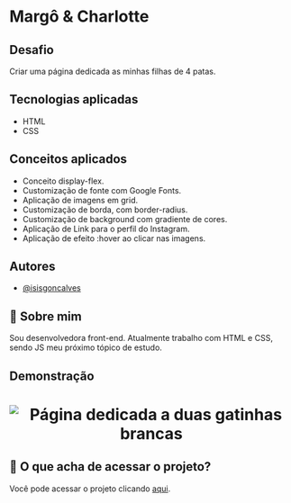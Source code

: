# Margô & Charlotte

## Desafio

Criar uma página dedicada as minhas filhas de 4 patas.

## Tecnologias aplicadas

* HTML
* CSS

## Conceitos aplicados

* Conceito display-flex.
* Customização de fonte com Google Fonts.
* Aplicação de imagens em grid.
* Customização de borda, com border-radius.
* Customização de background com gradiente de cores.
* Aplicação de Link para o perfil do Instagram.
* Aplicação de efeito :hover ao clicar nas imagens.



## Autores

- [@isisgoncalves](https://www.github.com/isisgoncalves)


## 🚀 Sobre mim
Sou desenvolvedora front-end. 
Atualmente trabalho com HTML e CSS, sendo JS meu próximo tópico de estudo.


## Demonstração

<h1 align= "center"> 
  <img alt="Página dedicada a duas gatinhas brancas" title="#Margo_and_Charlotte" src="image/img"/>
</h1>

## :open_file_folder: O que acha de acessar o projeto? 
Você pode acessar o projeto clicando [aqui](https://isisgoncalves.github.io/margo.and.charlotte/).

